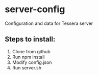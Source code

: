 # server-config
Configuration and data for Tessera server

## Steps to install:
1. Clone from github
2. Run npm install
3. Modify config.json
3. Run server.sh
